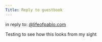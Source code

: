 ```yaml
---
Title: Reply to guestbook
---
```

<p>in reply to: <a class="u-in-reply-to" href="https://lifeofpablo.com/guestbook">@lifeofpablo.com</a></p>

<p class="e-content">Testing to see how this looks from my sight</p>
